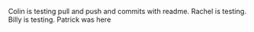 Colin is testing pull and push and commits with readme.
Rachel is testing.
Billy is testing.
Patrick was here